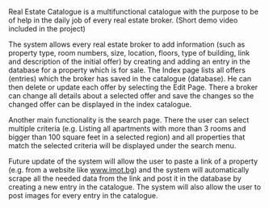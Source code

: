 Real Estate Catalogue is a multifunctional catalogue with the purpose to be of help in the daily job of every real estate broker. (Short demo video included in the project)
 
The system allows every real estate broker to add information (such as property type, room numbers, size, location, floors, type of building, link and description of the initial 
offer) by creating and adding an entry in the database for a property which is for sale. The Index page lists all offers (entries) which the broker has saved in the catalogue 
(database). He can then delete or update each offer by selecting the Edit Page. There a broker can change all details about a selected offer and save the changes so the changed 
offer can be displayed in the index catalogue.

Another main functionality is the search page. There the user can select multiple criteria (e.g. Listing all apartments with more than 3 rooms and bigger than 100 square feet in
a selected region) and all properties that match the selected criteria will be displayed under the search menu.

Future update of the system will allow the user to paste a link of a property (e.g. from a website like www.imot.bg) and the system will automatically scrape all the needed data
from the link and post it in the database by creating a new entry in the catalogue. The system will also allow the user to post images for every entry in the catalogue.
